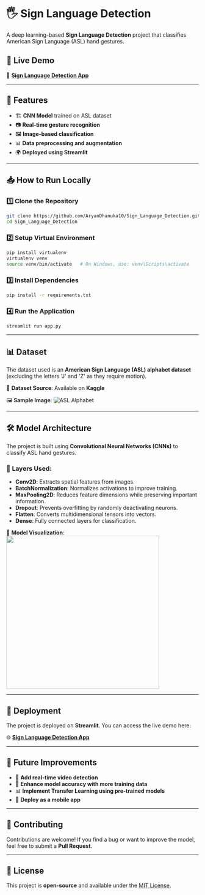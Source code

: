 # 🖐️ Sign Language Detection

A deep learning-based **Sign Language Detection** project that classifies American Sign Language (ASL) hand gestures.

## 🚀 Live Demo
🔗 **[Sign Language Detection App](https://signlanguagedetection-aryandhanuka10.streamlit.app/)**

---

## 📌 Features
- 🏗 **CNN Model** trained on ASL dataset
- 📷 **Real-time gesture recognition**
- 🖼 **Image-based classification**
- 📊 **Data preprocessing and augmentation**
- 🌍 **Deployed using Streamlit**

---

## 📥 How to Run Locally

### **1️⃣ Clone the Repository**
```bash
git clone https://github.com/AryanDhanuka10/Sign_Language_Detection.git
cd Sign_Language_Detection
```

### **2️⃣ Setup Virtual Environment**
```bash
pip install virtualenv
virtualenv venv
source venv/bin/activate   # On Windows, use: venv\Scripts\activate
```

### **3️⃣ Install Dependencies**
```bash
pip install -r requirements.txt
```

### **4️⃣ Run the Application**
```bash
streamlit run app.py
```

---

## 📊 Dataset
The dataset used is an **American Sign Language (ASL) alphabet dataset** (excluding the letters 'J' and 'Z' as they require motion).

📌 **Dataset Source**: Available on **Kaggle**

🖼 **Sample Image**:
![ASL Alphabet](src/images/asl.png)

---

## 🛠 Model Architecture
The project is built using **Convolutional Neural Networks (CNNs)** to classify ASL hand gestures.

### 🔹 **Layers Used**:
- **Conv2D**: Extracts spatial features from images.
- **BatchNormalization**: Normalizes activations to improve training.
- **MaxPooling2D**: Reduces feature dimensions while preserving important information.
- **Dropout**: Prevents overfitting by randomly deactivating neurons.
- **Flatten**: Converts multidimensional tensors into vectors.
- **Dense**: Fully connected layers for classification.

📌 **Model Visualization**:
<img src="src/images/cnn.png" width="400px" />

---

## 🚀 Deployment
The project is deployed on **Streamlit**. You can access the live demo here:

🌐 **[Sign Language Detection App](https://signlanguagedetection-aryandhanuka10.streamlit.app/)**

---

## 🎯 Future Improvements
- 🎥 **Add real-time video detection**
- 🤖 **Enhance model accuracy with more training data**
- 📊 **Implement Transfer Learning using pre-trained models**
- 📱 **Deploy as a mobile app**

---

## 🤝 Contributing
Contributions are welcome! If you find a bug or want to improve the model, feel free to submit a **Pull Request**.

---

## 📜 License
This project is **open-source** and available under the [MIT License](LICENSE).

